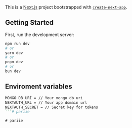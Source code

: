 This is a [Next.js](https://nextjs.org/) project bootstrapped with [`create-next-app`](https://github.com/vercel/next.js/tree/canary/packages/create-next-app).

## Getting Started

First, run the development server:

```bash
npm run dev
# or
yarn dev
# or
pnpm dev
# or
bun dev
```

## Enviroment variables 
```bash
MONGO_DB_URI = // Your mongo db uri
NEXTAUTH_URL = // Your app domain url
NEXTAUTH_SECRET = // Secret key for tokens
```#   p a r i i e  
 #   p a r i i e  
 